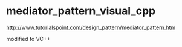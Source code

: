 mediator_pattern_visual_cpp
===========================
http://www.tutorialspoint.com/design_pattern/mediator_pattern.htm

modified to VC++
